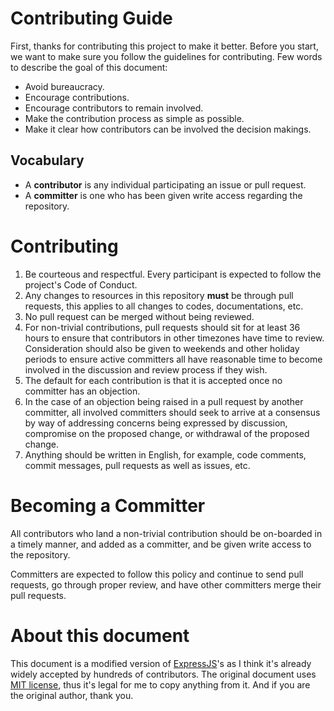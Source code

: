 # Contributing Guide
First, thanks for contributing this project to make it better.
Before you start, we want to make sure you follow the guidelines
for contributing. Few words to describe the goal of this document:

* Avoid bureaucracy.
* Encourage contributions.
* Encourage contributors to remain involved.
* Make the contribution process as simple as possible.
* Make it clear how contributors can be involved the decision makings.

## Vocabulary
* A **contributor** is any individual participating an issue or pull request.
* A **committer** is one who has been given write access regarding the repository.

# Contributing
1. Be courteous and respectful. Every participant is expected to follow the project's Code of Conduct.
2. Any changes to resources in this repository **must** be through pull requests, this applies to all changes to codes, documentations, etc.
3. No pull request can be merged without being reviewed.
4. For non-trivial contributions, pull requests should sit for at least 36 hours to ensure that contributors in other timezones have time to review. Consideration should also be given to weekends and other holiday periods to ensure active committers all have reasonable time to become involved in the discussion and review process if they wish.
5. The default for each contribution is that it is accepted once no committer has an objection.
6. In the case of an objection being raised in a pull request by another committer, all involved committers should seek to arrive at a consensus by way of addressing concerns being expressed by discussion, compromise on the proposed change, or withdrawal of the proposed change.
7. Anything should be written in English, for example, code comments, commit messages, pull requests as well as issues, etc.

# Becoming a Committer
All contributors who land a non-trivial contribution should be on-boarded in a timely manner, and added as a committer, and be given write access to the repository.

Committers are expected to follow this policy and continue to send pull requests, go through proper review, and have other committers merge their pull requests.

# About this document
This document is a modified version of [ExpressJS](https://github.com/expressjs/express/blob/master/Contributing.md)'s as I think it's already widely accepted by hundreds of contributors.
The original document uses [MIT license](https://github.com/expressjs/express/blob/master/LICENSE), thus it's legal for me to copy anything from it. And if you are the original author, thank you.
